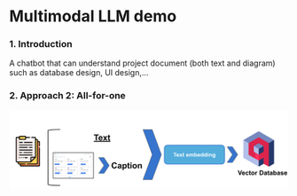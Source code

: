 # Multimodal LLM demo

### 1. Introduction

A chatbot that can understand project document (both text and diagram) such as database design, UI design,...

### 2. Approach 2: All-for-one

![](public/assets/approach.png)

